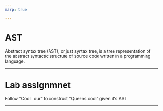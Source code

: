 ```yaml
---
marp: true

---
```


# AST

Abstract syntax tree (AST), or just syntax tree, is a tree representation of the abstract syntactic structure of source code written in a programming language. 

---

# Lab assignmnet

Follow "Cool Tour" to construct "Queens.cool" given it's AST

---



